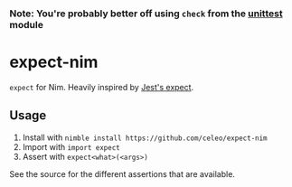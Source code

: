 ### Note: You're probably better off using `check` from the [unittest](https://nim-lang.org/docs/unittest.html#check.m%2Cuntyped) module

# expect-nim

`expect` for Nim. Heavily inspired by [Jest's expect](https://jestjs.io/docs/en/expect).

## Usage

1. Install with `nimble install https://github.com/celeo/expect-nim`
1. Import with `import expect`
1. Assert with `expect<what>(<args>)`

See the source for the different assertions that are available.
